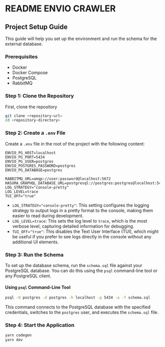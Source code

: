# README ENVIO CRAWLER

## Project Setup Guide

This guide will help you set up the environment and run the schema for the external database.

### Prerequisites

- Docker
- Docker Compose
- PostgreSQL
- RabbitMQ

### Step 1: Clone the Repository

First, clone the repository

```bash
git clone <repository-url>
cd <repository-directory>
```

### Step 2: Create a `.env` File

Create a `.env` file in the root of the project with the following content:

```env
ENVIO_PG_HOST=localhost
ENVIO_PG_PORT=5434
ENVIO_PG_USER=postgres
ENVIO_POSTGRES_PASSWORD=postgres
ENVIO_PG_DATABASE=postgres

RABBITMQ_URL=amqp://user:password@localhost:5672
HASURA_GRAPHQL_DATABASE_URL=postgresql://postgres:postgres@localhost:5434/postgres
LOG_STRATEGY="console-pretty"
LOG_LEVEL=trace
TUI_OFF="true"
```

- `LOG_STRATEGY="console-pretty"`: This setting configures the logging strategy to output logs in a pretty format to the console, making them easier to read during development.
- `LOG_LEVEL=trace`: This sets the log level to `trace`, which is the most verbose level, capturing detailed information for debugging.
- `TUI_OFF="true"`: This disables the Text User Interface (TUI), which might be useful if you prefer to see logs directly in the console without any additional UI elements.

### Step 3: Run the Schema

To set up the database schema, run the `schema.sql` file against your PostgreSQL database. You can do this using the `psql` command-line tool or any PostgreSQL client.

#### Using `psql` Command-Line Tool

```bash
psql -U postgres -d postgres -h localhost -p 5434 -a -f schema.sql
```

This command connects to the PostgreSQL database with the specified credentials, switches to the `postgres` user, and executes the `schema.sql` file.

### Step 4: Start the Application

```bash
yarn codegen
yarn dev
```

